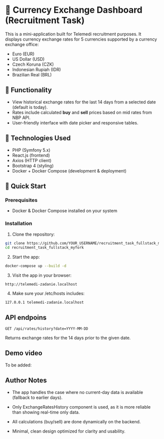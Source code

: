 # 💱 Currency Exchange Dashboard (Recruitment Task)

This is a mini-application built for Telemedi recruitment purposes. It displays currency exchange rates for 5 currencies supported by a currency exchange office:

- Euro (EUR)
- US Dollar (USD)
- Czech Koruna (CZK)
- Indonesian Rupiah (IDR)
- Brazilian Real (BRL)

## 📌 Functionality

- View historical exchange rates for the last 14 days from a selected date (default is today).
- Rates include calculated **buy** and **sell** prices based on mid rates from NBP API.
- User-friendly interface with date picker and responsive tables.

## 🔧 Technologies Used

- PHP (Symfony 5.x)
- React.js (frontend)
- Axios (HTTP client)
- Bootstrap 4 (styling)
- Docker + Docker Compose (development & deployment)

## 🚀 Quick Start

### Prerequisites

- Docker & Docker Compose installed on your system

### Installation

1. Clone the repository:

```bash
git clone https://github.com/YOUR_USERNAME/recruitment_task_fullstack_myfork.git
cd recruitment_task_fullstack_myfork

```
2. Start the app:
```bash
docker-compose up --build -d
```

3. Visit the app in your browser:
```
http://telemedi-zadanie.localhost
```
4. Make sure your /etc/hosts includes:
```
127.0.0.1 telemedi-zadanie.localhost
```

## API endpoins
```
GET /api/rates/history?date=YYYY-MM-DD
```
Returns exchange rates for the 14 days prior to the given date.

## Demo video
To be added:

##  Author Notes
- The app handles the case where no current-day data is available (fallback to earlier days).

- Only ExchangeRatesHistory component is used, as it is more reliable than showing real-time only data.

- All calculations (buy/sell) are done dynamically on the backend.

- Minimal, clean design optimized for clarity and usability.